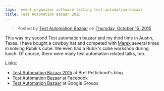 ```yaml
---
tags:  event organizer software-testing test-automation-bazaar
title: Test Automation Bazaar 2015
---
```

<div id="fb-root"></div><script>(function(d, s, id) {  var js, fjs = d.getElementsByTagName(s)[0];  if (d.getElementById(id)) return;  js = d.createElement(s); js.id = id;  js.src = "//connect.facebook.net/en_US/sdk.js#xfbml=1&version=v2.3";  fjs.parentNode.insertBefore(js, fjs);}(document, 'script', 'facebook-jssdk'));</script><div class="fb-post" data-href="https://www.facebook.com/media/set/?set=a.534784523346365.1073741825.534781143346703&amp;type=3" data-width="500"><div class="fb-xfbml-parse-ignore"><blockquote cite="https://www.facebook.com/media/set/?set=a.534784523346365.1073741825.534781143346703&amp;type=3">Posted by <a href="https://www.facebook.com/Test-Automation-Bazaar-534781143346703/">Test Automation Bazaar</a> on&nbsp;<a href="https://www.facebook.com/media/set/?set=a.534784523346365.1073741825.534781143346703&amp;type=3">Thursday, October 15, 2015</a></blockquote></div></div>

This was my second Test automation bazaar and my third time in Austin, Texas. I have bought a cowboy hat and competed with [Marek](https://twitter.com/_marekj) several times in solving Rubik's cube. We even had a Rubik's cube workshop during lunch. Of course, there were many test automation related talks, too.

Links:

- [Test Automation Bazaar 2015](https://testingwithvision.wordpress.com/2014/12/10/announcing-test-automation-bazaar-jan-16-17-in-austin/) at Bret Pettichord's blog
- [Test Automation Bazaar](https://www.facebook.com/testautomationbazaar/) at Facebook
- [Test Automation Bazaar](https://groups.google.com/forum/#!forum/test-automation-bazaar) at Google Groups
